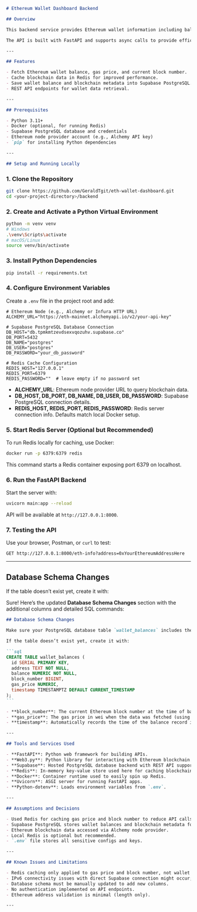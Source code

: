 ```markdown
# Ethereum Wallet Dashboard Backend

## Overview

This backend service provides Ethereum wallet information including balance, current gas price, and block number by interacting with the Ethereum blockchain via Alchemy and storing data in a Supabase PostgreSQL database. It uses Redis caching to optimize performance by reducing redundant blockchain calls.

The API is built with FastAPI and supports async calls to provide efficient responses.

---

## Features

- Fetch Ethereum wallet balance, gas price, and current block number.
- Cache blockchain data in Redis for improved performance.
- Save wallet balance and blockchain metadata into Supabase PostgreSQL.
- REST API endpoints for wallet data retrieval.

---

## Prerequisites

- Python 3.11+
- Docker (optional, for running Redis)
- Supabase PostgreSQL database and credentials
- Ethereum node provider account (e.g., Alchemy API key)
- `pip` for installing Python dependencies

---

## Setup and Running Locally
```

### 1. Clone the Repository

```bash
git clone https://github.com/GeraldTgit/eth-wallet-dashboard.git
cd <your-project-directory>/backend
```

### 2. Create and Activate a Python Virtual Environment

```bash
python -m venv venv
# Windows
.\venv\Scripts\activate
# macOS/Linux
source venv/bin/activate
```

### 3. Install Python Dependencies

```bash
pip install -r requirements.txt
```

### 4. Configure Environment Variables

Create a `.env` file in the project root and add:

```env
# Ethereum Node (e.g., Alchemy or Infura HTTP URL)
ALCHEMY_URL="https://eth-mainnet.alchemyapi.io/v2/your-api-key"

# Supabase PostgreSQL Database Connection
DB_HOST="db.tpmkmtzevdsexvqozuhv.supabase.co"
DB_PORT=5432
DB_NAME="postgres"
DB_USER="postgres"
DB_PASSWORD="your_db_password"

# Redis Cache Configuration
REDIS_HOST="127.0.0.1"
REDIS_PORT=6379
REDIS_PASSWORD=""  # leave empty if no password set
```

- **ALCHEMY_URL**: Ethereum node provider URL to query blockchain data.
- **DB_HOST, DB_PORT, DB_NAME, DB_USER, DB_PASSWORD**: Supabase PostgreSQL connection details.
- **REDIS_HOST, REDIS_PORT, REDIS_PASSWORD**: Redis server connection info. Defaults match local Docker setup.

### 5. Start Redis Server (Optional but Recommended)

To run Redis locally for caching, use Docker:

```bash
docker run -p 6379:6379 redis
```

This command starts a Redis container exposing port 6379 on localhost.

### 6. Run the FastAPI Backend

Start the server with:

```bash
uvicorn main:app --reload
```

API will be available at `http://127.0.0.1:8000`.

### 7. Testing the API

Use your browser, Postman, or `curl` to test:

```
GET http://127.0.0.1:8000/eth-info?address=0xYourEthereumAddressHere
```

---

## Database Schema Changes

If the table doesn’t exist yet, create it with:

Sure! Here’s the updated **Database Schema Changes** section with the additional columns and detailed SQL commands:

````markdown
## Database Schema Changes

Make sure your PostgreSQL database table `wallet_balances` includes these columns to store blockchain metadata:

If the table doesn’t exist yet, create it with:

```sql
CREATE TABLE wallet_balances (
  id SERIAL PRIMARY KEY,
  address TEXT NOT NULL,
  balance NUMERIC NOT NULL,
  block_number BIGINT,
  gas_price NUMERIC,
  timestamp TIMESTAMPTZ DEFAULT CURRENT_TIMESTAMP
);
```

- **block_number**: The current Ethereum block number at the time of balance fetch.
- **gas_price**: The gas price in wei when the data was fetched (using `NUMERIC` for precision).
- **timestamp**: Automatically records the time of the balance record insertion with timezone support.

---

## Tools and Services Used

- **FastAPI**: Python web framework for building APIs.
- **Web3.py**: Python library for interacting with Ethereum blockchain.
- **Supabase**: Hosted PostgreSQL database backend with REST API support.
- **Redis**: In-memory key-value store used here for caching blockchain data.
- **Docker**: Container runtime used to easily spin up Redis.
- **Uvicorn**: ASGI server for running FastAPI apps.
- **Python-dotenv**: Loads environment variables from `.env`.

---

## Assumptions and Decisions

- Used Redis for caching gas price and block number to reduce API calls and improve response time.
- Supabase PostgreSQL stores wallet balances and blockchain metadata for historical data.
- Ethereum blockchain data accessed via Alchemy node provider.
- Local Redis is optional but recommended.
- `.env` file stores all sensitive configs and keys.

---

## Known Issues and Limitations

- Redis caching only applied to gas price and block number, not wallet balances.
- IPv6 connectivity issues with direct Supabase connection might occur; use session pooler if needed.
- Database schema must be manually updated to add new columns.
- No authentication implemented on API endpoints.
- Ethereum address validation is minimal (length only).

---
````
